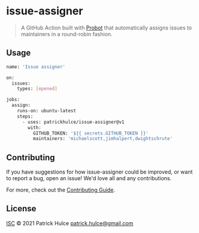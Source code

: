 # issue-assigner

> A GitHub Action built with [Probot](https://github.com/probot/probot) that automatically assigns issues to maintainers in a round-robin fashion.

## Usage

```sh
name: 'Issue assigner'

on:
  issues:
    types: [opened]

jobs:
  assign:
    runs-on: ubuntu-latest
    steps:
      - uses: patrickhulce/issue-assigner@v1
        with:
          GITHUB_TOKEN: '${{ secrets.GITHUB_TOKEN }}'
          maintainers: 'michaelscott,jimhalpert,dwightschrute'

```

## Contributing

If you have suggestions for how issue-assigner could be improved, or want to report a bug, open an issue! We'd love all and any contributions.

For more, check out the [Contributing Guide](CONTRIBUTING.md).

## License

[ISC](LICENSE) © 2021 Patrick Hulce <patrick.hulce@gmail.com>
